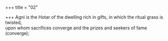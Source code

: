+++
title = "02"

+++
Agni is the Hotar of the dwelling rich in gifts, in which the ritual grass is  twisted,  
upon whom sacrifices converge and the prizes and seekers of fame  
(converge); 